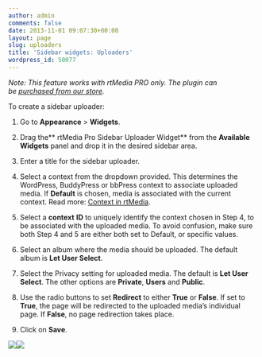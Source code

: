 ```yaml
---
author: admin
comments: false
date: 2013-11-01 09:07:30+00:00
layout: page
slug: uploaders
title: 'Sidebar widgets: Uploaders'
wordpress_id: 50077
---
```


_Note: This feature works with rtMedia PRO only. The plugin can be [purchased from our store](https://rtcamp.com/store/rtmedia-pro/)._

To create a sidebar uploader:



	
  1. Go to **Appearance** > **Widgets**.

	
  2. Drag the** rtMedia Pro Sidebar Uploader Widget** from the **Available Widgets** panel and drop it in the desired sidebar area.

	
  3. Enter a title for the sidebar uploader.

	
  4. Select a context from the dropdown provided. This determines the WordPress, BuddyPress or bbPress context to associate uploaded media. If **Default** is chosen, media is associated with the current context. Read more: [Context in rtMedia](https://rtcamp.com/rtmedia/docs/core-concepts/context/).

	
  5. Select a **context** **ID** to uniquely identify the context chosen in Step 4, to be associated with the uploaded media. To avoid confusion, make sure both Step 4 and 5 are either both set to Default, or specific values.

	
  6. Select an album where the media should be uploaded. The default album is **Let User Select**.

	
  7. Select the Privacy setting for uploaded media. The default is **Let User Select**. The other options are **Private**, **Users** and **Public**.

	
  8. Use the radio buttons to set **Redirect** to either **True** or **False**. If set to **True**, the page will be redirected to the uploaded media’s individual page. If **False**, no page redirection takes place.

	
  9. Click on **Save**.


![](https://rtcamp.com/wp-content/uploads/2013/10/image12.png)![](https://rtcamp.com/wp-content/uploads/2013/11/image5.png)
